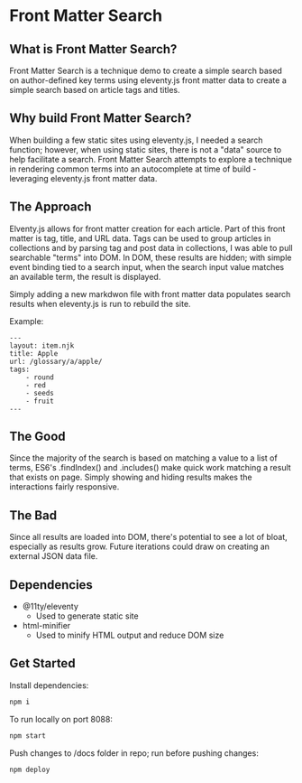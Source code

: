 # Front Matter Search

## What is Front Matter Search?

Front Matter Search is a technique demo to create a simple search based on author-defined key terms using eleventy.js front matter data to create a simple search based on article tags and titles.

## Why build Front Matter Search?

When building a few static sites using eleventy.js, I needed a search function; however, when using static sites, there is not a "data" source to help facilitate a search. Front Matter Search attempts to explore a technique in rendering common terms into an autocomplete at time of build - leveraging eleventy.js front matter data.

## The Approach

Elventy.js allows for front matter creation for each article. Part of this front matter is tag, title, and URL data. Tags can be used to group articles in collections and by parsing tag and post data in collections, I was able to pull searchable "terms" into DOM. In DOM, these results are hidden; with simple event binding tied to a search input, when the search input value matches an available term, the result is displayed.

Simply adding a new markdwon file with front matter data populates search results when eleventy.js is run to rebuild the site.

Example:

```
---
layout: item.njk
title: Apple
url: /glossary/a/apple/
tags:
    - round
    - red
    - seeds
    - fruit
---
```

## The Good

Since the majority of the search is based on matching a value to a list of terms, ES6's .findIndex() and .includes() make quick work matching a result that exists on page. Simply showing and hiding results makes the interactions fairly responsive.

## The Bad

Since all results are loaded into DOM, there's potential to see a lot of bloat, especially as results grow. Future iterations could draw on creating an external JSON data file.

## Dependencies

-   @11ty/eleventy
    -   Used to generate static site
-   html-minifier
    -   Used to minify HTML output and reduce DOM size

## Get Started

Install dependencies:

```js
npm i
```

To run locally on port 8088:

```js
npm start
```

Push changes to /docs folder in repo; run before pushing changes:

```js
npm deploy
```
